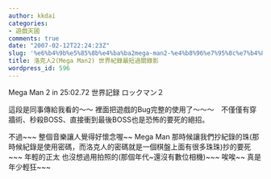 ```yaml
---
author: kkdai
categories:
- 遊戲天國
comments: true
date: "2007-02-12T22:24:23Z"
slug: '%e6%b4%9b%e5%85%8b%e4%ba%ba2mega-man2-%e4%b8%96%e7%95%8c%e7%b4%80%e9%8c%84%e6%9c%80%e7%9f%ad%e9%81%8e%e9%97%9c%e9%8c%84%e5%bd%b1'
title: 洛克人2(Mega Man2) 世界紀錄最短過關錄影
wordpress_id: 596
---
```





Mega Man 2 in 25:02.72 世界記録 ロックマン２

這段是同事傳給我看的～～ 裡面把遊戲的Bug完整的使用了～～～　不僅僅有穿牆術、秒殺BOSS、直接衝到最後BOSS也是恐怖的要死的絕招。

不過~~~ 整個音樂讓人覺得好懷念喔~~ Mega Man 那時候讓我們抄紀錄的珠(那時候紀錄是使用密碼，而洛克人的密碼就是一個棋盤上面有很多珠珠)抄的要死~~~ 年輕的正太 也沒想過用拍照的(那個年代~還沒有數位相機)~~~ 唉唉~~ 真是年少輕狂~~~
